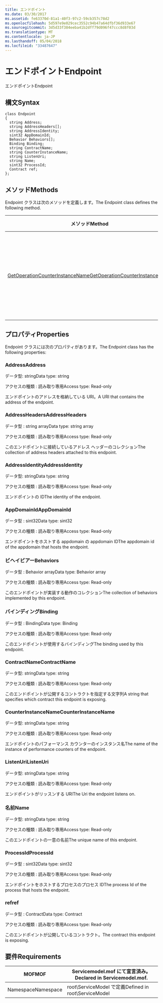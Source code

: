 ```yaml
---
title: エンドポイント
ms.date: 03/30/2017
ms.assetid: fe63370d-81a1-40f3-97c2-59cb357c78d2
ms.openlocfilehash: 5d597e9e029cec3552c94b47a64dfbf36d933e67
ms.sourcegitcommit: 3d5d33f384eeba41b2dff79d096f47ccc8d8f03d
ms.translationtype: MT
ms.contentlocale: ja-JP
ms.lasthandoff: 05/04/2018
ms.locfileid: "33487647"
---
```

# <a name="endpoint"></a><span data-ttu-id="51072-102">エンドポイント</span><span class="sxs-lookup"><span data-stu-id="51072-102">Endpoint</span></span>
<span data-ttu-id="51072-103">エンドポイント</span><span class="sxs-lookup"><span data-stu-id="51072-103">Endpoint</span></span>  
  
## <a name="syntax"></a><span data-ttu-id="51072-104">構文</span><span class="sxs-lookup"><span data-stu-id="51072-104">Syntax</span></span>  
  
```  
class Endpoint  
{  
  string Address;  
  string AddressHeaders[];  
  string AddressIdentity;  
  sint32 AppDomainId;  
  Behavior Behaviors[];  
  Binding Binding;  
  string ContractName;  
  string CounterInstanceName;  
  string ListenUri;  
  string Name;  
  sint32 ProcessId;  
  Contract ref;  
};  
```  
  
## <a name="methods"></a><span data-ttu-id="51072-105">メソッド</span><span class="sxs-lookup"><span data-stu-id="51072-105">Methods</span></span>  
 <span data-ttu-id="51072-106">Endpoint クラスは次のメソッドを定義します。</span><span class="sxs-lookup"><span data-stu-id="51072-106">The Endpoint class defines the following method.</span></span>  
  
|<span data-ttu-id="51072-107">メソッド</span><span class="sxs-lookup"><span data-stu-id="51072-107">Method</span></span>|<span data-ttu-id="51072-108">説明</span><span class="sxs-lookup"><span data-stu-id="51072-108">Description</span></span>|  
|------------|-----------------|  
|[<span data-ttu-id="51072-109">GetOperationCounterInstanceName</span><span class="sxs-lookup"><span data-stu-id="51072-109">GetOperationCounterInstanceName</span></span>](../../../../../docs/framework/wcf/diagnostics/wmi/getoperationcounterinstancename.md)|<span data-ttu-id="51072-110">操作パフォーマンス カウンターのインスタンスの名前を取得します。</span><span class="sxs-lookup"><span data-stu-id="51072-110">Retrieves the operation performance counter instance name</span></span>|  
  
## <a name="properties"></a><span data-ttu-id="51072-111">プロパティ</span><span class="sxs-lookup"><span data-stu-id="51072-111">Properties</span></span>  
 <span data-ttu-id="51072-112">Endpoint クラスには次のプロパティがあります。</span><span class="sxs-lookup"><span data-stu-id="51072-112">The Endpoint class has the following properties:</span></span>  
  
### <a name="address"></a><span data-ttu-id="51072-113">Address</span><span class="sxs-lookup"><span data-stu-id="51072-113">Address</span></span>  
 <span data-ttu-id="51072-114">データ型: string</span><span class="sxs-lookup"><span data-stu-id="51072-114">Data type: string</span></span>  
  
 <span data-ttu-id="51072-115">アクセスの種類 : 読み取り専用</span><span class="sxs-lookup"><span data-stu-id="51072-115">Access type: Read-only</span></span>  
  
 <span data-ttu-id="51072-116">エンドポイントのアドレスを格納している URI。</span><span class="sxs-lookup"><span data-stu-id="51072-116">A URI that contains the address of the endpoint.</span></span>  
  
### <a name="addressheaders"></a><span data-ttu-id="51072-117">AddressHeaders</span><span class="sxs-lookup"><span data-stu-id="51072-117">AddressHeaders</span></span>  
 <span data-ttu-id="51072-118">データ型 : string array</span><span class="sxs-lookup"><span data-stu-id="51072-118">Data type: string array</span></span>  
  
 <span data-ttu-id="51072-119">アクセスの種類 : 読み取り専用</span><span class="sxs-lookup"><span data-stu-id="51072-119">Access type: Read-only</span></span>  
  
 <span data-ttu-id="51072-120">このエンドポイントに接続しているアドレス ヘッダーのコレクション</span><span class="sxs-lookup"><span data-stu-id="51072-120">The collection of address headers attached to this endpoint.</span></span>  
  
### <a name="addressidentity"></a><span data-ttu-id="51072-121">AddressIdentity</span><span class="sxs-lookup"><span data-stu-id="51072-121">AddressIdentity</span></span>  
 <span data-ttu-id="51072-122">データ型: string</span><span class="sxs-lookup"><span data-stu-id="51072-122">Data type: string</span></span>  
  
 <span data-ttu-id="51072-123">アクセスの種類 : 読み取り専用</span><span class="sxs-lookup"><span data-stu-id="51072-123">Access type: Read-only</span></span>  
  
 <span data-ttu-id="51072-124">エンドポイントの ID</span><span class="sxs-lookup"><span data-stu-id="51072-124">The identity of the endpoint.</span></span>  
  
### <a name="appdomainid"></a><span data-ttu-id="51072-125">AppDomainId</span><span class="sxs-lookup"><span data-stu-id="51072-125">AppDomainId</span></span>  
 <span data-ttu-id="51072-126">データ型 : sint32</span><span class="sxs-lookup"><span data-stu-id="51072-126">Data type: sint32</span></span>  
  
 <span data-ttu-id="51072-127">アクセスの種類 : 読み取り専用</span><span class="sxs-lookup"><span data-stu-id="51072-127">Access type: Read-only</span></span>  
  
 <span data-ttu-id="51072-128">エンドポイントをホストする appdomain の appdomain ID</span><span class="sxs-lookup"><span data-stu-id="51072-128">The appdomain id of the appdomain that hosts the endpoint.</span></span>  
  
### <a name="behaviors"></a><span data-ttu-id="51072-129">ビヘイビアー</span><span class="sxs-lookup"><span data-stu-id="51072-129">Behaviors</span></span>  
 <span data-ttu-id="51072-130">データ型 : Behavior array</span><span class="sxs-lookup"><span data-stu-id="51072-130">Data type: Behavior array</span></span>  
  
 <span data-ttu-id="51072-131">アクセスの種類 : 読み取り専用</span><span class="sxs-lookup"><span data-stu-id="51072-131">Access type: Read-only</span></span>  
  
 <span data-ttu-id="51072-132">このエンドポイントが実装する動作のコレクション</span><span class="sxs-lookup"><span data-stu-id="51072-132">The collection of behaviors implemented by this endpoint.</span></span>  
  
### <a name="binding"></a><span data-ttu-id="51072-133">バインディング</span><span class="sxs-lookup"><span data-stu-id="51072-133">Binding</span></span>  
 <span data-ttu-id="51072-134">データ型 : Binding</span><span class="sxs-lookup"><span data-stu-id="51072-134">Data type: Binding</span></span>  
  
 <span data-ttu-id="51072-135">アクセスの種類 : 読み取り専用</span><span class="sxs-lookup"><span data-stu-id="51072-135">Access type: Read-only</span></span>  
  
 <span data-ttu-id="51072-136">このエンドポイントが使用するバインディング</span><span class="sxs-lookup"><span data-stu-id="51072-136">The binding used by this endpoint.</span></span>  
  
### <a name="contractname"></a><span data-ttu-id="51072-137">ContractName</span><span class="sxs-lookup"><span data-stu-id="51072-137">ContractName</span></span>  
 <span data-ttu-id="51072-138">データ型: string</span><span class="sxs-lookup"><span data-stu-id="51072-138">Data type: string</span></span>  
  
 <span data-ttu-id="51072-139">アクセスの種類 : 読み取り専用</span><span class="sxs-lookup"><span data-stu-id="51072-139">Access type: Read-only</span></span>  
  
 <span data-ttu-id="51072-140">このエンドポイントが公開するコントラクトを指定する文字列</span><span class="sxs-lookup"><span data-stu-id="51072-140">A string that specifies which contract this endpoint is exposing.</span></span>  
  
### <a name="counterinstancename"></a><span data-ttu-id="51072-141">CounterInstanceName</span><span class="sxs-lookup"><span data-stu-id="51072-141">CounterInstanceName</span></span>  
 <span data-ttu-id="51072-142">データ型: string</span><span class="sxs-lookup"><span data-stu-id="51072-142">Data type: string</span></span>  
  
 <span data-ttu-id="51072-143">アクセスの種類 : 読み取り専用</span><span class="sxs-lookup"><span data-stu-id="51072-143">Access type: Read-only</span></span>  
  
 <span data-ttu-id="51072-144">エンドポイントのパフォーマンス カウンターのインスタンス名</span><span class="sxs-lookup"><span data-stu-id="51072-144">The name of the instance of performance counters of the endpoint.</span></span>  
  
### <a name="listenuri"></a><span data-ttu-id="51072-145">ListenUri</span><span class="sxs-lookup"><span data-stu-id="51072-145">ListenUri</span></span>  
 <span data-ttu-id="51072-146">データ型: string</span><span class="sxs-lookup"><span data-stu-id="51072-146">Data type: string</span></span>  
  
 <span data-ttu-id="51072-147">アクセスの種類 : 読み取り専用</span><span class="sxs-lookup"><span data-stu-id="51072-147">Access type: Read-only</span></span>  
  
 <span data-ttu-id="51072-148">エンドポイントがリッスンする URI</span><span class="sxs-lookup"><span data-stu-id="51072-148">The Uri the endpoint listens on.</span></span>  
  
### <a name="name"></a><span data-ttu-id="51072-149">名前</span><span class="sxs-lookup"><span data-stu-id="51072-149">Name</span></span>  
 <span data-ttu-id="51072-150">データ型: string</span><span class="sxs-lookup"><span data-stu-id="51072-150">Data type: string</span></span>  
  
 <span data-ttu-id="51072-151">アクセスの種類 : 読み取り専用</span><span class="sxs-lookup"><span data-stu-id="51072-151">Access type: Read-only</span></span>  
  
 <span data-ttu-id="51072-152">このエンドポイントの一意の名前</span><span class="sxs-lookup"><span data-stu-id="51072-152">The unique name of this endpoint.</span></span>  
  
### <a name="processid"></a><span data-ttu-id="51072-153">ProcessId</span><span class="sxs-lookup"><span data-stu-id="51072-153">ProcessId</span></span>  
 <span data-ttu-id="51072-154">データ型 : sint32</span><span class="sxs-lookup"><span data-stu-id="51072-154">Data type: sint32</span></span>  
  
 <span data-ttu-id="51072-155">アクセスの種類 : 読み取り専用</span><span class="sxs-lookup"><span data-stu-id="51072-155">Access type: Read-only</span></span>  
  
 <span data-ttu-id="51072-156">エンドポイントをホストするプロセスのプロセス ID</span><span class="sxs-lookup"><span data-stu-id="51072-156">The process Id of the process that hosts the endpoint.</span></span>  
  
### <a name="ref"></a><span data-ttu-id="51072-157">ref</span><span class="sxs-lookup"><span data-stu-id="51072-157">ref</span></span>  
 <span data-ttu-id="51072-158">データ型 : Contract</span><span class="sxs-lookup"><span data-stu-id="51072-158">Data type: Contract</span></span>  
  
 <span data-ttu-id="51072-159">アクセスの種類 : 読み取り専用</span><span class="sxs-lookup"><span data-stu-id="51072-159">Access type: Read-only</span></span>  
  
 <span data-ttu-id="51072-160">このエンドポイントが公開しているコントラクト。</span><span class="sxs-lookup"><span data-stu-id="51072-160">The contract this endpoint is exposing.</span></span>  
  
## <a name="requirements"></a><span data-ttu-id="51072-161">要件</span><span class="sxs-lookup"><span data-stu-id="51072-161">Requirements</span></span>  
  
|<span data-ttu-id="51072-162">MOF</span><span class="sxs-lookup"><span data-stu-id="51072-162">MOF</span></span>|<span data-ttu-id="51072-163">Servicemodel.mof にて宣言済み。</span><span class="sxs-lookup"><span data-stu-id="51072-163">Declared in Servicemodel.mof.</span></span>|  
|---------|-----------------------------------|  
|<span data-ttu-id="51072-164">Namespace</span><span class="sxs-lookup"><span data-stu-id="51072-164">Namespace</span></span>|<span data-ttu-id="51072-165">root\ServiceModel で定義</span><span class="sxs-lookup"><span data-stu-id="51072-165">Defined in root\ServiceModel</span></span>|
